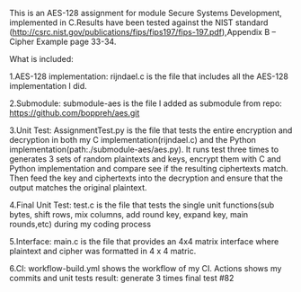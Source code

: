 This is an AES-128 assignment for module Secure Systems Development, implemented in C.Results have been tested against the NIST standard (http://csrc.nist.gov/publications/fips/fips197/fips-197.pdf),Appendix B – Cipher Example page 33-34. 

What is included:

1.AES-128 implementation: rijndael.c is the file that includes all the AES-128 implementation I did.

2.Submodule: submodule-aes is the file I added as submodule from repo: https://github.com/boppreh/aes.git

3.Unit Test: AssignmentTest.py is the file that tests the entire encryption and decryption in both my C implementation(rijndael.c) and the Python implementation(path:./submodule-aes/aes.py).
It runs test three times to generates 3 sets of random plaintexts and keys, encrypt them with C and Python implementation and compare see if the resulting ciphertexts match.
Then feed the key and ciphertexts into the decryption and ensure that the output matches the
original plaintext. 

4.Final Unit Test: test.c is the file that tests the single unit functions(sub bytes, shift rows, mix columns, add round key, expand key, main rounds,etc) during my coding process

5.Interface: main.c is the file that provides an 4x4 matrix interface where plaintext and cipher was formatted in 4 x 4 matric.

6.CI: workflow-build.yml shows the workflow of my CI. Actions shows my commits and unit tests result: generate 3 times final test #82
